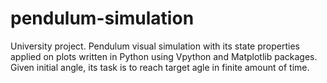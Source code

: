 # pendulum-simulation
University project. Pendulum visual simulation with its state properties applied on plots written in Python using Vpython and Matplotlib packages. Given initial angle, its task is to reach target agle in finite amount of time.
